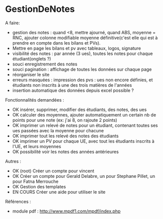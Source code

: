 GestionDeNotes
==============

A faire:
   - gestion des notes : quand <8, mettre ajourné, quand ABS, moyenne = RNC, ajouter colonne modifiable moyenne définitive(c'est elle qui est à prendre en compte dans les bilans et PVs).
   - Mettre en page les bilans et pv avec tableaux, logos, signature
   - visibilité des notes : par année (3 ues), toutes les notes pour chaque étudiant(onglets ?)
   - souci enregistrement des notes
   - souci pagination : affichage de toutes les données sur chaque page
   - réorganiser le site
   - erreurs masquées : impression des pvs : ues non encore définies, et étudiants non inscrits à une des trois matières de l'années
   - insertion automatique des données depuis excel possible ? 

Fonctionnalités demandées :
   - OK insérer, supprimer, modifier des étudiants, des notes, des ues
   - OK calculer des moyennes, ajouter automatiquement un certain nb de points pour une note (ex: j'ai 8, on rajoute 2 points)
   - OK imprimer un relevé de notes pour un étudiant, contenant toutes ses ues passées avec la moyenne pour chacune
   - OK imprimer tout les relevé des notes des étudiants
   - OK imprimer un PV pour chaque UE, avec tout les étudiants inscrits à l'UE, et leurs moyennes
   - OK possibilité voir les notes des années antérieures

Autres :
   - OK (root)  Créer un compte pour vincent
   - OK         Créer un compte pour Gerald Delabre, un pour Stephane Pillet, un pour Fatna Merrouche 
   - OK         Gestion des templates
   - EN COURS   Créer une aide pour utiliser le site
  
   



Références :
   - module pdf : 
http://www.mpdf1.com/mpdf/index.php
